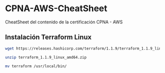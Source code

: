 # CPNA-AWS-CheatSheet
CheatSheet del contenido de la certificación CPNA - AWS

## Instalación Terraform Linux
```bash
wget https://releases.hashicorp.com/terraform/1.1.9/terraform_1.1.9_linux_amd64.zip
```
```bash
unzip terraform_1.1.9_linux_amd64.zip
```

```bash
mv terraform /usr/local/bin/
```

```bash

```

```bash

```